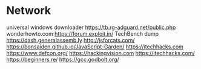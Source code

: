 # Network

universal windows downloader
https://tb.rg-adguard.net/public.php
wonderhowto.com
https://forum.exploit.in/
TechBench dump
https://dash.generalassemb.ly
http://jsforcats.com/
https://bonsaiden.github.io/JavaScript-Garden/
https://itechhacks.com
https://www.defcon.org/
https://hackingvision.com
https://itechhacks.com/
https://beginners.re/
https://gcc.godbolt.org/
